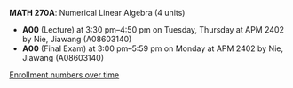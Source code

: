 **MATH 270A**: Numerical Linear Algebra (4 units)

- **A00** (Lecture) at 3:30 pm–4:50 pm on Tuesday, Thursday at APM 2402 by Nie, Jiawang (A08603140)
- **A00** (Final Exam) at 3:00 pm–5:59 pm on Monday at APM 2402 by Nie, Jiawang (A08603140)

[Enrollment numbers over time](./MATH270A.tsv)
